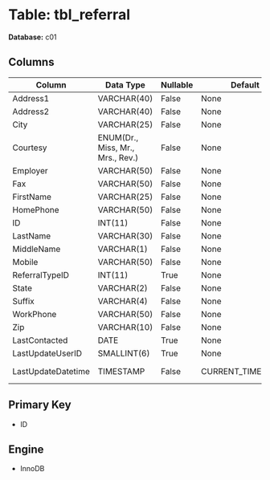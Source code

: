 # Table: tbl_referral

**Database:** c01

## Columns

| Column | Data Type | Nullable | Default | Extra |
|--------|-----------|----------|---------|-------|
| Address1 | VARCHAR(40) | False | None | None |
| Address2 | VARCHAR(40) | False | None | None |
| City | VARCHAR(25) | False | None | None |
| Courtesy | ENUM(Dr., Miss, Mr., Mrs., Rev.) | False | None | `Courtesy` ENUM('Dr.', 'Miss', 'Mr.', 'Mrs.', 'Rev.') NOT NULL |
| Employer | VARCHAR(50) | False | None | None |
| Fax | VARCHAR(50) | False | None | None |
| FirstName | VARCHAR(25) | False | None | None |
| HomePhone | VARCHAR(50) | False | None | None |
| ID | INT(11) | False | None | AUTO_INCREMENT |
| LastName | VARCHAR(30) | False | None | None |
| MiddleName | VARCHAR(1) | False | None | None |
| Mobile | VARCHAR(50) | False | None | None |
| ReferralTypeID | INT(11) | True | None | None |
| State | VARCHAR(2) | False | None | None |
| Suffix | VARCHAR(4) | False | None | None |
| WorkPhone | VARCHAR(50) | False | None | None |
| Zip | VARCHAR(10) | False | None | None |
| LastContacted | DATE | True | None | None |
| LastUpdateUserID | SMALLINT(6) | True | None | None |
| LastUpdateDatetime | TIMESTAMP | False | CURRENT_TIMESTAMP | ON UPDATE CURRENT_TIMESTAMP |

## Primary Key
- ID

## Engine
- InnoDB
